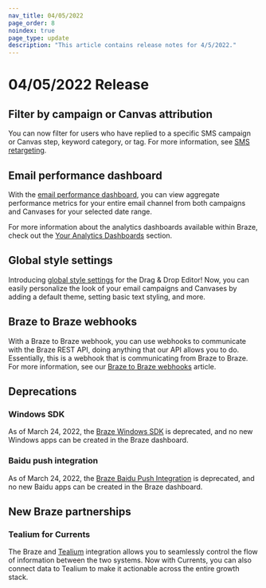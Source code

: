 ```yaml
---
nav_title: 04/05/2022
page_order: 8
noindex: true
page_type: update
description: "This article contains release notes for 4/5/2022."
---
```


# 04/05/2022 Release

## Filter by campaign or Canvas attribution
You can now filter for users who have replied to a specific SMS campaign or Canvas step, keyword category, or tag. For more information, see [SMS retargeting][8].

## Email performance dashboard
With the [email performance dashboard][1], you can view aggregate performance metrics for your entire email channel from both campaigns and Canvases for your selected date range.

For more information about the analytics dashboards available within Braze, check out the [Your Analytics Dashboards][2] section.

## Global style settings

Introducing [global style settings][3] for the Drag & Drop Editor! Now, you can easily personalize the look of your email campaigns and Canvases by adding a default theme, setting basic text styling, and more.

## Braze to Braze webhooks
With a Braze to Braze webhook, you can use webhooks to communicate with the Braze REST API, doing anything that our API allows you to do. Essentially, this is a webhook that is communicating from Braze to Braze. For more information, see our [Braze to Braze webhooks][4] article.

## Deprecations

### Windows SDK
As of March 24, 2022, the [Braze Windows SDK][6] is deprecated, and no new Windows apps can be created in the Braze dashboard. 

### Baidu push integration
As of March 24, 2022, the [Braze Baidu Push Integration][7] is deprecated, and no new Baidu apps can be created in the Braze dashboard. 

## New Braze partnerships

### Tealium for Currents

The Braze and [Tealium][5] integration allows you to seamlessly control the flow of information between the two systems. Now with Currents, you can also connect data to Tealium to make it actionable across the entire growth stack.


[1]: {{site.baseurl}}/user_guide/data_and_analytics/your_analytics_dashboards/
[2]: {{site.baseurl}}/user_guide/data_and_analytics/your_analytics_dashboards/understanding_your_app_usage_data/
[3]: {{site.baseurl}}/user_guide/message_building_by_channel/email/drag_and_drop/dnd_email_style_settings/
[4]: {{site.baseurl}}/user_guide/message_building_by_channel/webhooks/braze_to_braze_webhooks/
[5]: {{site.baseurl}}/partners/data_and_infrastructure_agility/customer_data_platform/tealium/tealium_for_currents/
[6]: {{site.baseurl}}/developer_guide/platform_integration_guides/windows_universal/initial_sdk_setup/
[7]: {{site.baseurl}}/developer_guide/platform_integration_guides/android/push_notifications/android/integration/baidu_integration/
[8]: {{site.baseurl}}/user_guide/message_building_by_channel/sms/campaign/retargeting/